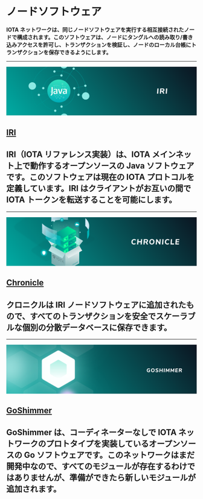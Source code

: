 # ノードソフトウェア
<!-- # Node software -->

**IOTA ネットワークは、同じノードソフトウェアを実行する相互接続されたノードで構成されます。このソフトウェアは、ノードにタングルへの読み取り/書き込みアクセスを許可し、トランザクションを検証し、ノードのローカル台帳にトランザクションを保存できるようにします。**
<!-- **IOTA networks consist of interconnected nodes that run the same node software. This software gives nodes read/write access to the Tangle, allows them to validate transactions, and allows them to store transactions in their local ledgers.** -->

-------------------------
![IRI](../images/IRI.png)
## [IRI](../iri/introduction/overview.md)
IRI（IOTA リファレンス実装）は、IOTA メインネット上で動作するオープンソースの Java ソフトウェアです。このソフトウェアは現在の IOTA プロトコルを定義しています。IRI はクライアントがお互いの間で IOTA トークンを転送することを可能にします。
-------------------------

-------------------------
![クロニクル](../images/Chronicle.png)
## [Chronicle](../chronicle/introduction/overview.md)
クロニクルは IRI ノードソフトウェアに追加されたもので、すべてのトランザクションを安全でスケーラブルな個別の分散データベースに保存できます。
-------------------------

-------------------------
![GoShimmer](../images/GoShimmer.png)
## [GoShimmer](../goshimmer/introduction/overview.md)
GoShimmer は、コーディネーターなしで IOTA ネットワークのプロトタイプを実装しているオープンソースの Go ソフトウェアです。このネットワークはまだ開発中なので、すべてのモジュールが存在するわけではありませんが、準備ができたら新しいモジュールが追加されます。
-------------------------

